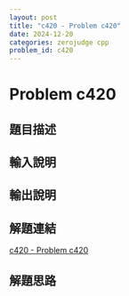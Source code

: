 ```yaml
---
layout: post
title: "c420 - Problem c420"
date: 2024-12-20
categories: zerojudge cpp
problem_id: c420
---
```


# Problem c420

## 題目描述



## 輸入說明



## 輸出說明



## 解題連結

[c420 - Problem c420](https://zerojudge.tw/ShowProblem?problemid=c420)

## 解題思路

